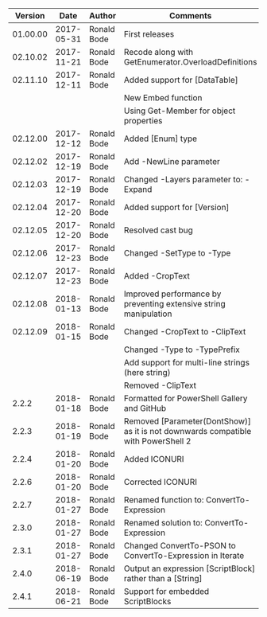 |Version |Date      |Author      |Comments|
|--------|----------|------------|--------|
|01.00.00|2017-05-31|Ronald Bode |First releases|
|02.10.02|2017-11-21|Ronald Bode |Recode along with GetEnumerator.OverloadDefinitions|
|02.11.10|2017-12-11|Ronald Bode |Added support for [DataTable]|
|        |          |            |New Embed function|
|        |          |            |Using Get-Member for object properties|
|02.12.00|2017-12-12|Ronald Bode |Added [Enum] type|
|02.12.02|2017-12-19|Ronald Bode |Add -NewLine parameter|
|02.12.03|2017-12-19|Ronald Bode |Changed -Layers parameter to: -Expand|
|02.12.04|2017-12-20|Ronald Bode |Added support for [Version]|
|02.12.05|2017-12-20|Ronald Bode |Resolved cast bug|
|02.12.06|2017-12-23|Ronald Bode |Changed -SetType to -Type|
|02.12.07|2017-12-23|Ronald Bode |Added -CropText|
|02.12.08|2018-01-13|Ronald Bode |Improved performance by preventing extensive string manipulation
|02.12.09|2018-01-15|Ronald Bode |Changed -CropText to -ClipText|
|        |          |            |Changed -Type to -TypePrefix|
|        |          |            |Add support for multi-line strings (here string)|
|        |          |            |Removed -ClipText|
|   2.2.2|2018-01-18|Ronald Bode |Formatted for PowerShell Gallery and GitHub|
|   2.2.3|2018-01-19|Ronald Bode |Removed [Parameter(DontShow)] as it is not downwards compatible with PowerShell 2|
|   2.2.4|2018-01-20|Ronald Bode |Added ICONURI|
|   2.2.6|2018-01-20|Ronald Bode |Corrected ICONURI|
|   2.2.7|2018-01-27|Ronald Bode |Renamed function to: ConvertTo-Expression|
|   2.3.0|2018-01-27|Ronald Bode |Renamed solution to: ConvertTo-Expression|
|   2.3.1|2018-01-27|Ronald Bode |Changed ConvertTo-PSON to ConvertTo-Expression in Iterate|
|   2.4.0|2018-06-19|Ronald Bode |Output an expression [ScriptBlock] rather than a [String]|
|   2.4.1|2018-06-21|Ronald Bode |Support for embedded ScriptBlocks|
